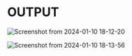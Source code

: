 # OUTPUT

![Screenshot from 2024-01-10 18-12-20](https://github.com/Smit-Doshi/zeustraining/assets/155627071/fed8aced-d49d-486a-be6e-5d8f9fe9b19b)

![Screenshot from 2024-01-10 18-13-56](https://github.com/Smit-Doshi/zeustraining/assets/155627071/3f4f1f22-8126-4081-a9e6-bea420def5a7)
